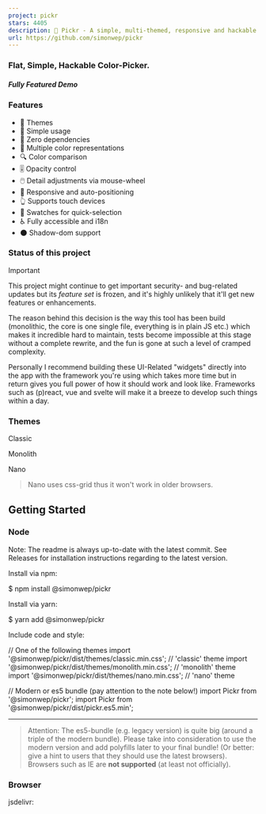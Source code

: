 ```yaml
---
project: pickr
stars: 4405
description: 🎨 Pickr - A simple, multi-themed, responsive and hackable Color-Picker library. No dependencies, no jQuery. Compatible with all CSS Frameworks e.g. Bootstrap, Materialize. Supports alpha channel, rgba, hsla, hsva and more!
url: https://github.com/simonwep/pickr
---
```


### 

### Flat, Simple, Hackable Color-Picker.

##### Fully Featured Demo

  

  

### Features

-   🎨 Themes
-   🔄 Simple usage
-   🚫 Zero dependencies
-   🌈 Multiple color representations
-   🔍 Color comparison
-   🎚️ Opacity control
-   🖱️ Detail adjustments via mouse-wheel
-   📱 Responsive and auto-positioning
-   👆 Supports touch devices
-   🎨 Swatches for quick-selection
-   ♿ Fully accessible and i18n
-   🌑 Shadow-dom support

### Status of this project

Important

This project might continue to get important security- and bug-related updates but its _feature set_ is frozen, and it's highly unlikely that it'll get new features or enhancements.

The reason behind this decision is the way this tool has been build (monolithic, the core is one single file, everything is in plain JS etc.) which makes it incredible hard to maintain, tests become impossible at this stage without a complete rewrite, and the fun is gone at such a level of cramped complexity.

Personally I recommend building these UI-Related "widgets" directly into the app with the framework you're using which takes more time but in return gives you full power of how it should work and look like. Frameworks such as (p)react, vue and svelte will make it a breeze to develop such things within a day.

### Themes

Classic

Monolith

Nano

> Nano uses css-grid thus it won't work in older browsers.

Getting Started
---------------

### Node

Note: The readme is always up-to-date with the latest commit. See Releases for installation instructions regarding to the latest version.

Install via npm:

$ npm install @simonwep/pickr

Install via yarn:

$ yarn add @simonwep/pickr

Include code and style:

// One of the following themes
import '@simonwep/pickr/dist/themes/classic.min.css';   // 'classic' theme
import '@simonwep/pickr/dist/themes/monolith.min.css';  // 'monolith' theme
import '@simonwep/pickr/dist/themes/nano.min.css';      // 'nano' theme

// Modern or es5 bundle (pay attention to the note below!)
import Pickr from '@simonwep/pickr';
import Pickr from '@simonwep/pickr/dist/pickr.es5.min';

* * *

> Attention: The es5-bundle (e.g. legacy version) is quite big (around a triple of the modern bundle). Please take into consideration to use the modern version and add polyfills later to your final bundle! (Or better: give a hint to users that they should use the latest browsers). Browsers such as IE are **not supported** (at least not officially).

### Browser

jsdelivr:

<!-- One of the following themes -->
<link rel\="stylesheet" href\="https://cdn.jsdelivr.net/npm/@simonwep/pickr/dist/themes/classic.min.css"/> <!-- 'classic' theme -->
<link rel\="stylesheet" href\="https://cdn.jsdelivr.net/npm/@simonwep/pickr/dist/themes/monolith.min.css"/> <!-- 'monolith' theme -->
<link rel\="stylesheet" href\="https://cdn.jsdelivr.net/npm/@simonwep/pickr/dist/themes/nano.min.css"/> <!-- 'nano' theme -->

<!-- Modern or es5 bundle -->
<script src\="https://cdn.jsdelivr.net/npm/@simonwep/pickr/dist/pickr.min.js"\></script\>
<script src\="https://cdn.jsdelivr.net/npm/@simonwep/pickr/dist/pickr.es5.min.js"\></script\>

Be sure to load the `pickr.min.js` (or the es5 version) **after** `pickr.min.css`. Moreover the `script` tag doesn't work with the `defer` attribute.

Usage
-----

// Simple example, see optional options for more configuration.
const pickr \= Pickr.create({
    el: '.color-picker',
    theme: 'classic', // or 'monolith', or 'nano'

    swatches: \[
        'rgba(244, 67, 54, 1)',
        'rgba(233, 30, 99, 0.95)',
        'rgba(156, 39, 176, 0.9)',
        'rgba(103, 58, 183, 0.85)',
        'rgba(63, 81, 181, 0.8)',
        'rgba(33, 150, 243, 0.75)',
        'rgba(3, 169, 244, 0.7)',
        'rgba(0, 188, 212, 0.7)',
        'rgba(0, 150, 136, 0.75)',
        'rgba(76, 175, 80, 0.8)',
        'rgba(139, 195, 74, 0.85)',
        'rgba(205, 220, 57, 0.9)',
        'rgba(255, 235, 59, 0.95)',
        'rgba(255, 193, 7, 1)'
    \],

    components: {

        // Main components
        preview: true,
        opacity: true,
        hue: true,

        // Input / output Options
        interaction: {
            hex: true,
            rgba: true,
            hsla: true,
            hsva: true,
            cmyk: true,
            input: true,
            clear: true,
            save: true
        }
    }
});

> You can find more examples here.

Events
------

Since version `0.4.x` Pickr is event-driven. Use the `on(event, cb)` and `off(event, cb)` functions to bind / unbind eventlistener.

Event

Description

Arguments

`init`

Initialization done - pickr can be used

`PickrInstance`

`hide`

Pickr got closed

`PickrInstance`

`show`

Pickr got opened

`HSVaColorObject, PickrInstance`

`save`

User clicked the save / clear button. Also fired on clear with `null` as color.

`HSVaColorObject or null, PickrInstance`

`clear`

User cleared the color.

`PickrInstance`

`change`

Color has changed (but not saved). Also fired on `swatchselect`

`HSVaColorObject, eventSource, PickrInstance`

`changestop`

User stopped to change the color

`eventSource, PickrInstance`

`cancel`

User clicked the cancel button (return to previous color).

`PickrInstance`

`swatchselect`

User clicked one of the swatches

`HSVaColorObject, PickrInstance`

> Example:

pickr.on('init', instance \=> {
    console.log('Event: "init"', instance);
}).on('hide', instance \=> {
    console.log('Event: "hide"', instance);
}).on('show', (color, instance) \=> {
    console.log('Event: "show"', color, instance);
}).on('save', (color, instance) \=> {
    console.log('Event: "save"', color, instance);
}).on('clear', instance \=> {
    console.log('Event: "clear"', instance);
}).on('change', (color, source, instance) \=> {
    console.log('Event: "change"', color, source, instance);
}).on('changestop', (source, instance) \=> {
    console.log('Event: "changestop"', source, instance);
}).on('cancel', instance \=> {
    console.log('Event: "cancel"', instance);
}).on('swatchselect', (color, instance) \=> {
    console.log('Event: "swatchselect"', color, instance);
});

Where `source` can be

-   `slider` _\- Any slider in the UI._
-   `input` _\- The user input field._
-   `swatch` _\- One of the swatches._

Options
-------

const pickr \= new Pickr({

    // Selector or element which will be replaced with the actual color-picker.
    // Can be a HTMLElement.
    el: '.color-picker',

    // Where the pickr-app should be added as child.
    container: 'body',

    // Which theme you want to use. Can be 'classic', 'monolith' or 'nano'
    theme: 'classic',

    // Nested scrolling is currently not supported and as this would be really sophisticated to add this
    // it's easier to set this to true which will hide pickr if the user scrolls the area behind it.
    closeOnScroll: false,

    // Custom class which gets added to the pcr-app. Can be used to apply custom styles.
    appClass: 'custom-class',

    // Don't replace 'el' Element with the pickr-button, instead use 'el' as a button.
    // If true, appendToBody will also be automatically true.
    useAsButton: false,

    // Size of gap between pickr (widget) and the corresponding reference (button) in px
    padding: 8,

    // If true pickr won't be floating, and instead will append after the in el resolved element.
    // It's possible to hide it via .hide() anyway.
    inline: false,

    // If true, pickr will be repositioned automatically on page scroll or window resize.
    // Can be set to false to make custom positioning easier.
    autoReposition: true,

    // Defines the direction in which the knobs of hue and opacity can be moved.
    // 'v' => opacity- and hue-slider can both only moved vertically.
    // 'hv' => opacity-slider can be moved horizontally and hue-slider vertically.
    // Can be used to apply custom layouts
    sliders: 'v',

    // Start state. If true 'disabled' will be added to the button's classlist.
    disabled: false,

    // If true, the user won't be able to adjust any opacity.
    // Opacity will be locked at 1 and the opacity slider will be removed.
    // The HSVaColor object also doesn't contain an alpha, so the toString() methods just
    // print HSV, HSL, RGB, HEX, etc.
    lockOpacity: false,

    // Precision of output string (only effective if components.interaction.input is true)
    outputPrecision: 0,

    // Defines change/save behavior:
    // - to keep current color in place until Save is pressed, set to \`true\`,
    // - to apply color to button and preview (save) in sync with each change
    //   (from picker or palette), set to \`false\`.
    comparison: true,

    // Default color. If you're using a named color such as red, white ... set
    // a value for defaultRepresentation too as there is no button for named-colors.
    default: '#42445a',

    // Optional color swatches. When null, swatches are disabled.
    // Types are all those which can be produced by pickr e.g. hex(a), hsv(a), hsl(a), rgb(a), cmyk, and also CSS color names like 'magenta'.
    // Example: swatches: \['#F44336', '#E91E63', '#9C27B0', '#673AB7'\],
    swatches: null,

    // Default color representation of the input/output textbox.
    // Valid options are \`HEX\`, \`RGBA\`, \`HSVA\`, \`HSLA\` and \`CMYK\`.
    defaultRepresentation: 'HEX',

    // Option to keep the color picker always visible.
    // You can still hide / show it via 'pickr.hide()' and 'pickr.show()'.
    // The save button keeps its functionality, so still fires the onSave event when clicked.
    showAlways: false,

    // Close pickr with a keypress.
    // Default is 'Escape'. Can be the event key or code.
    // (see: https://developer.mozilla.org/en-US/docs/Web/API/KeyboardEvent/key)
    closeWithKey: 'Escape',

    // Defines the position of the color-picker.
    // Any combinations of top, left, bottom or right with one of these optional modifiers: start, middle, end
    // Examples: top-start / right-end
    // If clipping occurs, the color picker will automatically choose its position.
    // Pickr uses https://github.com/Simonwep/nanopop as positioning-engine.
    position: 'bottom-middle',

    // Enables the ability to change numbers in an input field with the scroll-wheel.
    // To use it set the cursor on a position where a number is and scroll, use ctrl to make steps of five
    adjustableNumbers: true,

    // Show or hide specific components.
    // By default only the palette (and the save button) is visible.
    components: {

        // Defines if the palette itself should be visible.
        // Will be overwritten with true if preview, opacity or hue are true
        palette: true,

        preview: true, // Display comparison between previous state and new color
        opacity: true, // Display opacity slider
        hue: true,     // Display hue slider

        // show or hide components on the bottom interaction bar.
        interaction: {

            // Buttons, if you disable one but use the format in default: or setColor() - set the representation-type too!
            hex: false,  // Display 'input/output format as hex' button  (hexadecimal representation of the rgba value)
            rgba: false, // Display 'input/output format as rgba' button (red green blue and alpha)
            hsla: false, // Display 'input/output format as hsla' button (hue saturation lightness and alpha)
            hsva: false, // Display 'input/output format as hsva' button (hue saturation value and alpha)
            cmyk: false, // Display 'input/output format as cmyk' button (cyan mangenta yellow key )

            input: false, // Display input/output textbox which shows the selected color value.
            // the format of the input is determined by defaultRepresentation,
            // and can be changed by the user with the buttons set by hex, rgba, hsla, etc (above).
            cancel: false, // Display Cancel Button, resets the color to the previous state
            clear: false, // Display Clear Button; same as cancel, but keeps the window open
            save: false,  // Display Save Button,
        },
    },

    // Translations, these are the default values.
    i18n: {

        // Strings visible in the UI
       'ui:dialog': 'color picker dialog',
       'btn:toggle': 'toggle color picker dialog',
       'btn:swatch': 'color swatch',
       'btn:last-color': 'use previous color',
       'btn:save': 'Save',
       'btn:cancel': 'Cancel',
       'btn:clear': 'Clear',

       // Strings used for aria-labels
       'aria:btn:save': 'save and close',
       'aria:btn:cancel': 'cancel and close',
       'aria:btn:clear': 'clear and close',
       'aria:input': 'color input field',
       'aria:palette': 'color selection area',
       'aria:hue': 'hue selection slider',
       'aria:opacity': 'selection slider'
    }
});

Selection through a Shadow-DOM
------------------------------

Example setup:

<div class\="entry"\>
  #shadow-root
    <div class\="innr"\>
      <div class\="another"\>
        #shadow-root
          <div class\="pickr"\></div\>
      </div\>
    </div\>
</div\>

To select the `.pickr` element you can use the custom `>>` shadow-dom-selector in `el`:

el: '.entry >> .innr .another >> .pickr'

Every `ShadowRoot` of the query-result behind a `>>` gets used in the next query selection. An alternative would be to provide the target-element itself as `el`.

The HSVaColor object
--------------------

As default color representation is hsva (`hue`, `saturation`, `value` and `alpha`) used, but you can also convert it to other formats as listed below.

-   hsva.toHSVA() _\- Converts the object to a hsva array._
-   hsva.toHSLA() _\- Converts the object to a hsla array._
-   hsva.toRGBA() _\- Converts the object to a rgba array._
-   hsva.toHEXA() _\- Converts the object to a hexa-decimal array._
-   hsva.toCMYK() _\- Converts the object to a cmyk array._
-   hsva.clone() _\- Clones the color object._

The `toString()` is overridden, so you can get a color representation string.

hsva.toRGBA(); // Returns \[r, g, b, a\]
hsva.toRGBA().toString(); // Returns rgba(r, g, b, a) with highest precision
hsva.toRGBA().toString(3); // Returns rgba(r, g, b, a), rounded to the third decimal

Methods
-------

-   pickr.setHSVA(h`:Number`,s`:Number`,v`:Number`,a`:Float`, silent`:Boolean`) _\- Set an color, returns true if the color has been accepted._
-   pickr.setColor(str: `:String | null`, silent`:Boolean`)`:Boolean` _\- Parses a string which represents a color (e.g. `#fff`, `rgb(10, 156, 23)`) or name e.g. 'magenta', returns true if the color has been accepted. `null` will clear the color._

If `silent` is true (Default is false), the button won't change the current color.

-   pickr.on(event`:String`, cb`:Function`)`:Pickr` _\- Appends an event listener to the given corresponding event-name (see section Events)._
-   pickr.off(event`:String`, cb`:Function`)`:Pickr` _\- Removes an event listener from the given corresponding event-name (see section Events)._
-   pickr.show()`:Pickr` _\- Shows the color-picker._
-   pickr.hide()`:Pickr` _\- Hides the color-picker._
-   pickr.disable()`:Pickr` _\- Disables pickr and adds the `disabled` class to the button._
-   pickr.enable()`:Pickr` _\- Enables pickr and removes the `disabled` class from the button._
-   pickr.isOpen()`:Pickr` _\- Returns true if the color picker is currently open._
-   pickr.getRoot()`:Object` _\- Returns the dom-tree of pickr as tree-structure._
-   pickr.getColor()`:HSVaColor` _\- Returns the current HSVaColor object._
-   pickr.getSelectedColor()`:HSVaColor` _\- Returns the currently applied color._
-   pickr.destroy() _\- Destroys all functionality._
-   pickr.destroyAndRemove() _\- Destroys all functionality and removes the pickr element including the button._
-   pickr.setColorRepresentation(type`:String`)`:Boolean` _\- Change the current color-representation. Valid options are `HEX`, `RGBA`, `HSVA`, `HSLA` and `CMYK`, returns false if type was invalid._
-   pickr.getColorRepresentation()`:String` _\- Returns the currently used color-representation (eg. `HEXA`, `RGBA`...)_
-   pickr.applyColor(silent`:Boolean`)`:Pickr` _\- Same as pressing the save button. If silent is true the `onSave` event won't be called._
-   pickr.addSwatch(color`:String`)`:Boolean` _\- Adds a color to the swatch palette. Returns `true` if the color has been successful added to the palette._
-   pickr.removeSwatch(index`:Number`)`:Boolean`_\- Removes a color from the swatch palette by its index, returns true if successful._

Static methods
--------------

**Pickr**

-   create(options`:Object`)`:Pickr` _\- Creates a new instance._

**Pickr.utils**

-   once(element`:HTMLElement`, event`:String`, fn`:Function`\[, options `:Object`\]) _\- Attach an event handle which will be fired only once_
-   on(elements`:HTMLElement(s)`, events`:String(s)`, fn`:Function`\[, options `:Object`\]) _\- Attach an event handler function._
-   off(elements`:HTMLElement(s)`, event`:String(s)`, fn`:Function`\[, options `:Object`\]) _\- Remove an event handler._
-   createElementFromString(html`:String`)`:HTMLElement` _\- Creates an new HTML Element out of this string._
-   eventPath(evt`:Event`)`:[HTMLElement]` _\- A polyfill for the event-path event propery._
-   createFromTemplate(str`:String`) _\- See inline doumentation._
-   resolveElement(val`:String|HTMLElement`) _\- Resolves a `HTMLElement`, supports `>>>` as shadow dom selector._
-   adjustableInputNumbers(el`:InputElement`, mapper`:Function`) _\- Creates the possibility to change the numbers in an inputfield via mouse scrolling. The mapper function takes three arguments: the matched number, an multiplier and the index of the match._

Use this utils carefully, it's not for sure that they will stay forever!

Static properties
-----------------

-   version _\- The current version._
-   I18N\_DEFAULTS _\- i18n default values._
-   DEFAULT\_OPTIONS _\- Default options (Do not override this property itself, only change properties of it!)._

FAQ
---

> How do I initialize multiple pickr's? Can I access the instance via `class` or `id`?

No, you can't. You need to keep track of your instance variables - pickr is (not yet) a web-component. The best option would be to create new elements via `document.createElement` and directly pass it as `el`. example.

> I want to use pickr in a form, how can I do that?

You can use `useAsButton: true` and pass a reference (or selector) of your input-element as `el`. Then you can update the input-element whenever a change was made. example.

> I want to update options after mounting pickr, is that possible?

Unfortunately not. The core-code of this project is rather old (over 2 years), and I made it in my early js-days - the widget is not able to dynamically re-render itself in that way. You have to destroy and re-initialize it.

Contributing
------------

If you want to open a issue, create a Pull Request or simply want to know how you can run it on your local machine, please read the Contributing guide.
